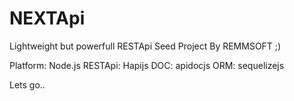 # NEXTApi
Lightweight but powerfull RESTApi Seed Project By REMMSOFT ;)

Platform: Node.js
RESTApi: Hapijs
DOC: apidocjs
ORM: sequelizejs

Lets go..

